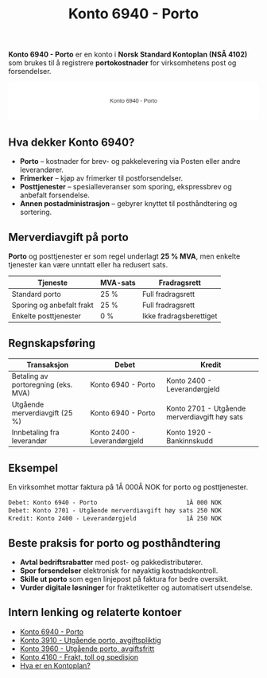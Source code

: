 ﻿---
title: "Konto 6940 - Porto"
seoTitle: "6940-porto"
description: '**Konto 6940 - Porto** er en konto i **Norsk Standard Kontoplan (NSÂ 4102)** som brukes til å registrere **portokostnader** for virksomhetens post og forsendel...'
---

**Konto 6940 - Porto** er en konto i **Norsk Standard Kontoplan (NSÂ 4102)** som brukes til å registrere **portokostnader** for virksomhetens post og forsendelser.

![Illustrasjon av konto 6940 Porto](6940-porto-image.svg)

## Hva dekker Konto 6940?

* **Porto** – kostnader for brev- og pakkelevering via Posten eller andre leverandører.
* **Frimerker** – kjøp av frimerker til postforsendelser.
* **Posttjenester** – spesialleveranser som sporing, ekspressbrev og anbefalt forsendelse.
* **Annen postadministrasjon** – gebyrer knyttet til posthåndtering og sortering.

## Merverdiavgift på porto

**Porto** og posttjenester er som regel underlagt **25 % MVA**, men enkelte tjenester kan være unntatt eller ha redusert sats.

| Tjeneste                  | MVA-sats  | Fradragsrett        |
|----------------------------|-----------|---------------------|
| Standard porto             | 25 %      | Full fradragsrett   |
| Sporing og anbefalt frakt  | 25 %      | Full fradragsrett   |
| Enkelte posttjenester      | 0 %       | Ikke fradragsberettiget |

## Regnskapsføring

| Transaksjon                         | Debet                    | Kredit                                       |
|-------------------------------------|--------------------------|----------------------------------------------|
| Betaling av portoregning (eks. MVA) | Konto 6940 - Porto       | Konto 2400 - Leverandørgjeld                |
| Utgående merverdiavgift (25 %)      | Konto 6940 - Porto       | Konto 2701 - Utgående merverdiavgift høy sats |
| Innbetaling fra leverandør          | Konto 2400 - Leverandørgjeld | Konto 1920 - Bankinnskudd                 |

## Eksempel

En virksomhet mottar faktura på 1Â 000Â NOK for porto og posttjenester.

```plaintext
Debet: Konto 6940 - Porto                         1Â 000 NOK
Debet: Konto 2701 - Utgående merverdiavgift høy sats 250 NOK
Kredit: Konto 2400 - Leverandørgjeld              1Â 250 NOK
```

## Beste praksis for porto og posthåndtering

* **Avtal bedriftsrabatter** med post- og pakkedistributører.
* **Spor forsendelser** elektronisk for nøyaktig kostnadskontroll.
* **Skille ut porto** som egen linjepost på faktura for bedre oversikt.
* **Vurder digitale løsninger** for fraktetiketter og automatisert utsendelse.

## Intern lenking og relaterte kontoer

* [Konto 6940 - Porto](/blogs/kontoplan/6940-porto "Konto 6940 - Porto")
* [Konto 3910 - Utgående porto, avgiftspliktig](/blogs/kontoplan/3910-utgaende-porto-avgiftspliktig "Konto 3910 - Utgående porto, avgiftspliktig")
* [Konto 3960 - Utgående porto, avgiftsfritt](/blogs/kontoplan/3960-utgaende-porto-avgiftsfritt "Konto 3960 - Utgående porto, avgiftsfritt")
* [Konto 4160 - Frakt, toll og spedisjon](/blogs/kontoplan/4160-frakt-toll-og-spedisjon "Konto 4160 - Frakt, toll og spedisjon")
* [Hva er en Kontoplan?](/blogs/regnskap/hva-er-kontoplan "Hva er en Kontoplan? Komplett Guide til Kontoplaner i Norsk Regnskap")






